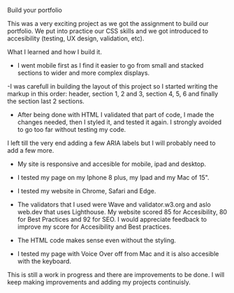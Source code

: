 Build your portfolio

This was a very exciting project as we got the assignment to build our portfolio. We put into practice our CSS skills and we got introduced to accesibility (testing, UX design, validation, etc).

What I learned and how I build it.

- I went mobile first as I find it easier to go from small and stacked sections to wider and more complex displays.

-I was carefull in building the layout of this project so I started writing the markup in this order: header, section 1, 2 and 3, section 4, 5, 6 and finally the section last 2 sections.

- After being done with HTML I validated that part of code, I made the changes needed, then I styled it, and tested it again. I strongly avoided to go too far without testing my code.

I left till the very end adding a few ARIA labels but I will probably need to add a few more.

- My site is responsive and accesible for mobile, ipad and desktop.

- I tested my page on my Iphone 8 plus, my Ipad and my Mac of 15".

- I tested my website in Chrome, Safari and Edge.

- The validators that I used were Wave and validator.w3.org and aslo web.dev that uses Lighthouse. My website scored 85 for Accesibility, 80 for Best Practices and 92 for SEO. I would appreciate feedback to improve my score for Accesibility and Best practices.

- The HTML code makes sense even without the styling.

- I tested my page with Voice Over off from Mac and it is also accesible with the keyboard.

This is still a work in progress and there are improvements to be done. I will keep making improvements and adding my projects continuisly.
